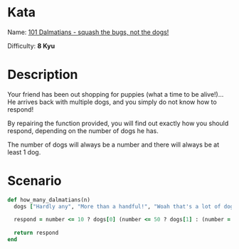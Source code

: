 # Kata
Name: [101 Dalmatians - squash the bugs, not the dogs!](https://www.codewars.com/kata/101-dalmatians-squash-the-bugs-not-the-dogs)

Difficulty: **8 Kyu**

# Description
Your friend has been out shopping for puppies (what a time to be alive!)... He arrives back with multiple dogs, and you simply do not know how to respond!

By repairing the function provided, you will find out exactly how you should respond, depending on the number of dogs he has.

The number of dogs will always be a number and there will always be at least 1 dog.


# Scenario
```ruby
def how_many_dalmatians(n)
  dogs ["Hardly any", "More than a handful!", "Woah that's a lot of dogs!", "101 DALMATIONS!!!"];
  
  respond = number <= 10 ? dogs[0] (number <= 50 ? dogs[1] : (number = 101  dogs[3] : dogs[2]
  
  return respond
end
```